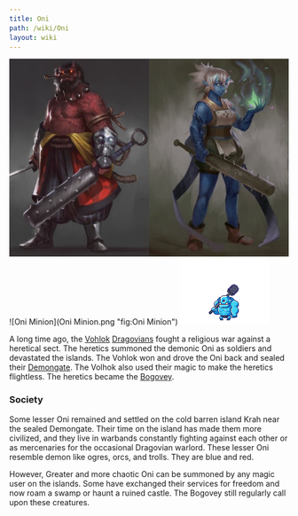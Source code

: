 ```yaml
---
title: Oni
path: /wiki/Oni
layout: wiki
---
```


![Red and Blue Oni](Red_and_Blue_Oni.jpg "fig:Red and Blue Oni") 
![Oni Minion](Oni Minion.png "fig:Oni Minion")
![Ogre Attack](Ogre_Attack.gif "fig: Ogre attack animation")

A long time ago, the [Vohlok](/wiki/Vohlok "wikilink")
[Dragovians](/wiki/Dragovians "wikilink") fought a religious war against a
heretical sect. The heretics summoned the demonic Oni as soldiers and
devastated the islands. The Vohlok won and drove the Oni back and sealed
their [Demongate](/wiki/Fire_Gate "wikilink"). The Volhok also used their
magic to make the heretics flightless. The heretics became the
[Bogovey](/wiki/Bogovey "wikilink").

### Society

Some lesser Oni remained and settled on the cold barren island Krah near
the sealed Demongate. Their time on the island has made them more
civilized, and they live in warbands constantly fighting against each
other or as mercenaries for the occasional Dragovian warlord. These
lesser Oni resemble demon like ogres, orcs, and trolls. They are blue
and red.

However, Greater and more chaotic Oni can be summoned by any magic user
on the islands. Some have exchanged their services for freedom and now
roam a swamp or haunt a ruined castle. The Bogovey still regularly call
upon these creatures.